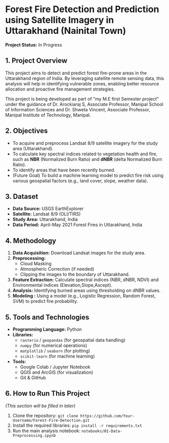 # Forest Fire Detection and Prediction using Satellite Imagery in Uttarakhand (Nainital Town)

**Project Status:** In Progress 

## 1. Project Overview

This project aims to detect and predict forest fire-prone areas in the Uttarakhand region of India. By leveraging satellite remote sensing data, this analysis will help in identifying vulnerable zones, enabling better resource allocation and proactive fire management strategies.

This project is being developed as part of "my M.E first Semester project" under the guidance of Dr. Arockiaraj S, Associate Professor, Manipal School of Information Sciences and Dr. Shweta Vincent, Associate Professor, Manipal Institute of Technology, Manipal.

## 2. Objectives

* To acquire and preprocess Landsat 8/9 satellite imagery for the study area (Uttarakhand).
* To calculate key spectral indices related to vegetation health and fire, such as **NBR** (Normalized Burn Ratio) and **dNBR** (delta Normalized Burn Ratio).
* To identify areas that have been recently burned.
* (Future Goal) To build a machine learning model to predict fire risk using various geospatial factors (e.g., land cover, slope, weather data).

## 3. Dataset

* **Data Source:** USGS EarthExplorer
* **Satellite:** Landsat 8/9 (OLI/TIRS)
* **Study Area:** Uttarakhand, India
* **Data Period:** April-May 2021 Forest Fires in Uttarakhand, India

## 4. Methodology

1.  **Data Acquisition:** Download Landsat images for the study area.
2.  **Preprocessing:**
    * Cloud Masking
    * Atmospheric Correction (if needed)
    * Clipping the images to the boundary of Uttarakhand.
3.  **Feature Extraction:** Calculate spectral indices (NBR, dNBR, NDVI) and Environmental indices (Elevation,Slope,Ascept).
4.  **Analysis:** Identifying burned areas using thresholding on dNBR values.
5.  **Modeling :** Using a model (e.g., Logistic Regression, Random Forest, SVM) to predict fire probability.

## 5. Tools and Technologies

* **Programming Language:** Python
* **Libraries:**
    * `rasterio` / `geopandas` (for geospatial data handling)
    * `numpy` (for numerical operations)
    * `matplotlib` / `seaborn` (for plotting)
    * `scikit-learn` (for machine learning)
* **Tools:**
    * Google Colab / Jupyter Notebook
    * QGIS and ArcGIS (for visualization)
    * Git & GitHub

## 6. How to Run This Project

*(This section will be filled in later)*

1.  Clone the repository: `git clone https://github.com/Your-Username/Forest-Fire-Detection.git`
2.  Install the required libraries: `pip install -r requirements.txt`
3.  Run the main analysis notebook: `notebooks/01-Data-Preprocessing.ipynb`
